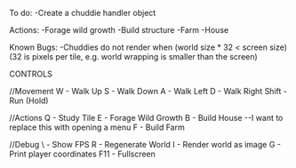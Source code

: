 To do:
-Create a chuddie handler object

Actions:
-Forage wild growth
-Build structure
	-Farm
	-House

Known Bugs:
-Chuddies do not render when (world size * 32 < screen size) (32 is pixels per tile, e.g. world wrapping is smaller than the screen)

CONTROLS

//Movement
W - Walk Up
S - Walk Down
A - Walk Left
D - Walk Right
Shift - Run (Hold)

//Actions
Q - Study Tile
E - Forage Wild Growth
B - Build House        --I want to replace this with opening a menu
F - Build Farm

//Debug
\ - Show FPS
R - Regenerate World
I - Render world as image
G - Print player coordinates
F11 - Fullscreen